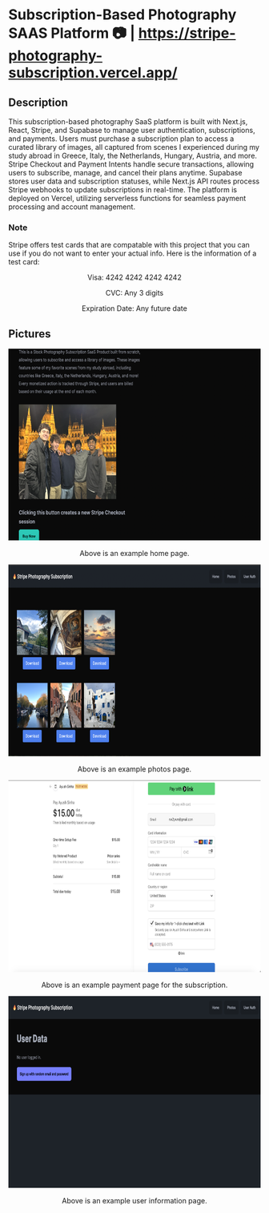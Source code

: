 # Subscription-Based Photography SAAS Platform 📷 | https://stripe-photography-subscription.vercel.app/
## Description
This subscription-based photography SaaS platform is built with Next.js, React, Stripe, and Supabase to manage user authentication, subscriptions, and payments. Users must purchase a subscription plan to access a curated library of images, all captured from scenes I experienced during my study abroad in Greece, Italy, the Netherlands, Hungary, Austria, and more. Stripe Checkout and Payment Intents handle secure transactions, allowing users to subscribe, manage, and cancel their plans anytime. Supabase stores user data and subscription statuses, while Next.js API routes process Stripe webhooks to update subscriptions in real-time. The platform is deployed on Vercel, utilizing serverless functions for seamless payment processing and account management.

### Note
Stripe offers test cards that are compatable with this project that you can use if you do not want to enter your actual info. Here is the information of a test card:
<p align="center">
  Visa: 4242 4242 4242 4242
</p>
<p align="center">
   CVC: Any 3 digits
</p>
<p align="center">
   Expiration Date: Any future date
</p>

## Pictures
<div align="center">
  <img src="homePage.png" width="666" height="383">
</div>
<p align="center">
  Above is an example home page.
</p>
<div align="center">
  <img src="photosPage.png" width="666" height="383">
</div>
<p align="center">
  Above is an example photos page.
</p>
<div align="center">
  <img src="paymentPage.png" width="666" height="383">
</div>
<p align="center">
  Above is an example payment page for the subscription.
</p>
<div align="center">
  <img src="userAuthPage.png" width="666" height="383">
</div>
<p align="center">
  Above is an example user information page.
</p>
